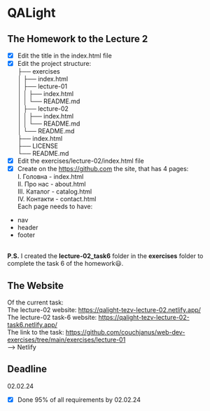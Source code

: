 # QALight
## The Homework to the Lecture 2

- [x] Edit the title in the index.html file <br>
- [x] Edit the project structure:<br>
├── exercises<br>
│   ├── index.html <br>
│   ├── lecture-01<br>
│   │   ├── index.html<br>
│   │   └── README.md<br>
│   ├── lecture-02<br>
│   │   ├── index.html<br>
│   │   └── README.md<br>
│   └── README.md<br>
├── index.html<br>
├── LICENSE<br>
└── README.md<br>
- [x] Edit the exercises/lecture-02/index.html file<br>
- [x] Create on the https://github.com the site, that has 4 pages:<br>
I. Головна - index.html<br>
II. Про нас - about.html<br>
III. Каталог - catalog.html<br>
IV. Контакти - contact.html<br>
Each page needs to have:
- nav
- header
- footer
<br><br>

**P.S.** I created the <b>lecture-02_task6</b> folder in the <b>exercises</b> folder to complete the task 6 of the homework😃.

## The Website
Of the current task: <br>
The lecture-02 website: https://qalight-tezv-lecture-02.netlify.app/<br>
The lecture-02 task-6 website: https://qalight-tezv-lecture-02-task6.netlify.app/<br>
The link to the task: https://github.com/couchjanus/web-dev-exercises/tree/main/exercises/lecture-01
<br />
--> Netlify

## Deadline
02.02.24 <br />

- [x] Done 95% of all requirements by 02.02.24
